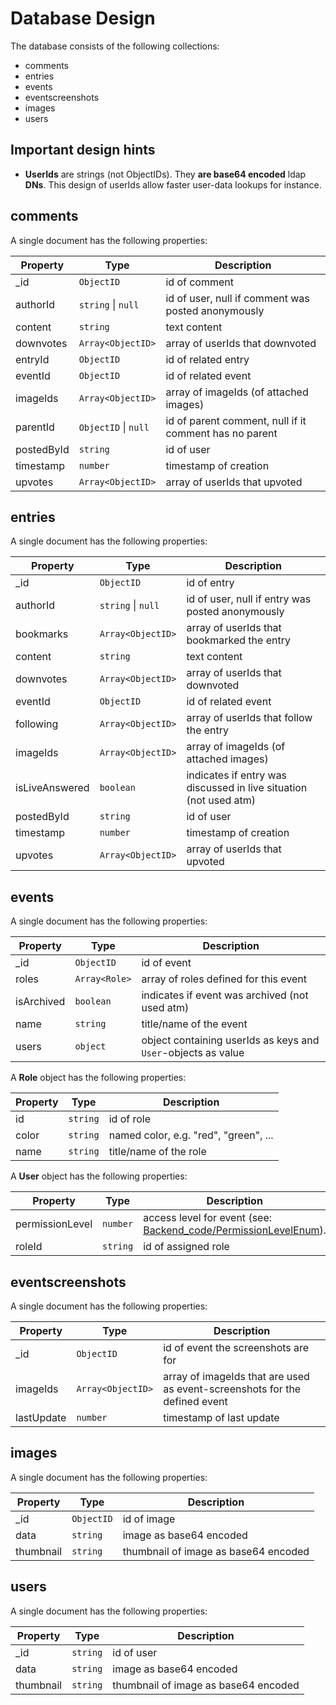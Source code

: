 # Database Design

The database consists of the following collections:

* comments
* entries
* events
* eventscreenshots
* images
* users

## Important design hints

* **UserIds** are strings (not ObjectIDs). They **are base64 encoded** ldap **DNs**. This design of userIds allow faster user-data lookups for instance.

## comments

A single document has the following properties:

| Property   | Type                     | Description                                            |
| ---------- | ------------------------ | ------------------------------------------------------ |
| _id        | `ObjectID`               | id of comment                                          |
| authorId   | `string` &#124; `null`   | id of user, null if comment was posted anonymously     |
| content    | `string`                 | text content                                           |
| downvotes  | `Array<ObjectID>`        | array of userIds that downvoted                        |
| entryId    | `ObjectID`               | id of related entry                                    |
| eventId    | `ObjectID`               | id of related event                                    |
| imageIds   | `Array<ObjectID>`        | array of imageIds (of attached images)                 |
| parentId   | `ObjectID` &#124; `null` | id of parent comment, null if it comment has no parent |
| postedById | `string`                 | id of user                                             |
| timestamp  | `number`                 | timestamp of creation                                  |
| upvotes    | `Array<ObjectID>`        | array of userIds that upvoted                          |

## entries

A single document has the following properties:

| Property       | Type                   | Description                                                  |
| -------------- | ---------------------- | ------------------------------------------------------------ |
| _id            | `ObjectID`             | id of entry                                                  |
| authorId       | `string` &#124; `null` | id of user, null if entry was posted anonymously             |
| bookmarks      | `Array<ObjectID>`      | array of userIds that bookmarked the entry                   |
| content        | `string`               | text content                                                 |
| downvotes      | `Array<ObjectID>`      | array of userIds that downvoted                              |
| eventId        | `ObjectID`             | id of related event                                          |
| following      | `Array<ObjectID>`      | array of userIds that follow the entry                       |
| imageIds       | `Array<ObjectID>`      | array of imageIds (of attached images)                       |
| isLiveAnswered | `boolean`              | indicates if entry was discussed in live situation (not used atm) |
| postedById     | `string`               | id of user                                                   |
| timestamp      | `number`               | timestamp of creation                                        |
| upvotes        | `Array<ObjectID>`      | array of userIds that upvoted                                |

## events

A single document has the following properties:

| Property   | Type          | Description                                                  |
| ---------- | ------------- | ------------------------------------------------------------ |
| _id        | `ObjectID`    | id of event                                                  |
| roles      | `Array<Role>` | array of roles defined for this event                        |
| isArchived | `boolean`     | indicates if event was archived (not used atm)               |
| name       | `string`      | title/name of the event                                      |
| users      | `object`      | object containing userIds as keys and `User`-objects as value |

A **Role** object has the following properties:

| Property   | Type      | Description                                                  |
| ---------- | --------- | ------------------------------------------------------------ |
| id         | `string`  | id of role                                                   |
| color      | `string`  | named color, e.g. "red", "green", ...                        |
| name       | `string`  | title/name of the role                                       |

A **User** object has the following properties:

| Property        | Type     | Description                                                  |
| --------------- | -------- | ------------------------------------------------------------ |
| permissionLevel | `number` | access level for event (see: [Backend_code/PermissionLevelEnum](Backend_code/PermissionLevelEnum)). |
| roleId          | `string` | id of assigned role                                          |

## eventscreenshots

A single document has the following properties:

| Property   | Type              | Description                                                  |
| ---------- | ----------------- | ------------------------------------------------------------ |
| _id        | `ObjectID`        | id of event the screenshots are for                          |
| imageIds   | `Array<ObjectID>` | array of imageIds that are used as event-screenshots for the defined event |
| lastUpdate | `number`          | timestamp of last update                                     |

## images

A single document has the following properties:

| Property  | Type       | Description                          |
| --------- | ---------- | ------------------------------------ |
| _id       | `ObjectID` | id of image                          |
| data      | `string`   | image as base64 encoded              |
| thumbnail | `string`   | thumbnail of image as base64 encoded |

## users

A single document has the following properties:

| Property  | Type     | Description                          |
| --------- | -------- | ------------------------------------ |
| _id       | `string` | id of user                           |
| data      | `string` | image as base64 encoded              |
| thumbnail | `string` | thumbnail of image as base64 encoded |
